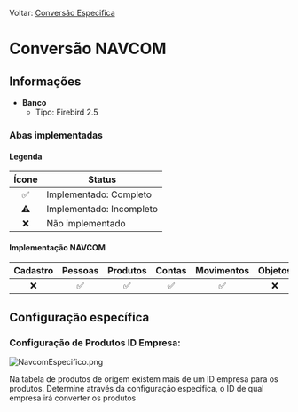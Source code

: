 Voltar: [Conversão Especifica](ConfiguracaoEspecifica.md)
# Conversão NAVCOM

## Informações  
- **Banco**  
    - Tipo: Firebird 2.5  
     

### Abas implementadas

#### Legenda

| Ícone | Status                   |
|:-----:| ------------------------ |
|  ✅   | Implementado: Completo   |
|  ⚠️   | Implementado: Incompleto |
|  ❌   | Não implementado         |
  
#### Implementação NAVCOM

| Cadastro | Pessoas | Produtos | Contas | Movimentos | Objetos |
|:--------:|:-------:|:--------:|:------:|:----------:|:-------:|
|    ❌    |   ✅    |    ✅    |   ✅   |     ✅     |   ❌    |

## Configuração específica  

### Configuração de Produtos ID Empresa:  
![NavcomEspecifico.png](./Imagens/.png)

Na tabela de produtos de origem existem mais de um ID empresa para os produtos. Determine através da configuração especifica, o ID de qual empresa irá converter os produtos
